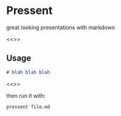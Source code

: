 # Pressent

great looking presentations with markdown

<<>>
## Usage

```markdown
# blah blah blah
```
<<>>

then run it with:

```shell
pressent file.md
```
